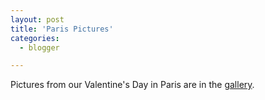```yaml
---
layout: post
title: 'Paris Pictures'
categories:
  - blogger

---
```


Pictures from our Valentine's Day in Paris are in the <a href="http://www.thecave.com/gallery.aspx">gallery</a>.
